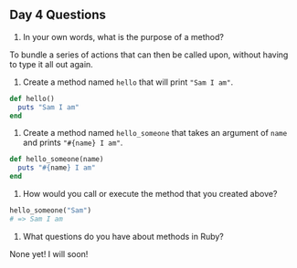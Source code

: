 ## Day 4 Questions

1. In your own words, what is the purpose of a method?

To bundle a series of actions that can then be called upon, without having to type it all out again.

1. Create a method named `hello` that will print `"Sam I am"`.
```ruby
def hello()
  puts "Sam I am"
end
```

1. Create a method named `hello_someone` that takes an argument of `name` and prints `"#{name} I am"`.
```ruby
def hello_someone(name)
  puts "#{name} I am"
end
```

1. How would you call or execute the method that you created above?
```ruby
hello_someone("Sam")
# => Sam I am
```

1. What questions do you have about methods in Ruby?

None yet! I will soon!

